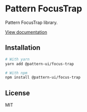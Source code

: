 # Pattern FocusTrap

Pattern FocusTrap library.

[View documentation](https://pattern.icu/)

## Installation

```sh
# With yarn
yarn add @pattern-ui/focus-trap

# With npm
npm install @pattern-ui/focus-trap
```

## License

MIT
